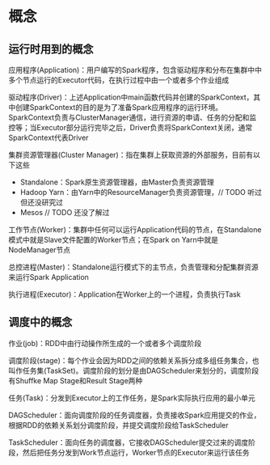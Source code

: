 # 概念

## 运行时用到的概念

应用程序(Application)：用户编写的Spark程序，包含驱动程序和分布在集群中中多个节点运行的Executor代码，在执行过程中由一个或者多个作业组成

驱动程序(Driver)：上述Application中main函数代码并创建的SparkContext，其中创建SparkContext的目的是为了准备Spark应用程序的运行环境。SparkContext负责与ClusterManager通信，进行资源的申请、任务的分配和监控等；当Executor部分运行完毕之后，Driver负责将SparkContext关闭，通常SparkContext代表Driver

集群资源管理器(Cluster Manager)：指在集群上获取资源的外部服务，目前有以下这些
* Standalone：Spark原生资源管理器，由Master负责资源管理
* Hadoop Yarn：由Yarn中的ResourceManager负责资源管理，// TODO 听过但还没研究过
* Mesos // TODO 还没了解过

工作节点(Worker)：集群中任何可以运行Application代码的节点，在Standalone模式中就是Slave文件配置的Worker节点；在Spark on Yarn中就是NodeManager节点

总控进程(Master)：Standalone运行模式下的主节点，负责管理和分配集群资源来运行Spark Application

执行进程(Executor)：Application在Worker上的一个进程，负责执行Task


## 调度中的概念

作业(job)：RDD中由行动操作所生成的一个或者多个调度阶段

调度阶段(stage)：每个作业会因为RDD之间的依赖关系拆分成多组任务集合，也叫作任务集(TaskSet)。调度阶段的划分是由DAGScheduler来划分的，调度阶段有Shuffke Map Stage和Result Stage两种

任务(Task)：分发到Executor上的工作任务，是Spark实际执行应用的最小单元

DAGScheduler：面向调度阶段的任务调度器，负责接收Spark应用提交的作业，根据RDD的依赖关系划分调度阶段，并提交调度阶段给TaskScheduler

TaskScheduler：面向任务的调度器，它接收DAGScheduler提交过来的调度阶段，然后把任务分发到Work节点运行，Worker节点的Executor来运行该任务
